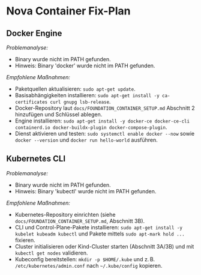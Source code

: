 # Nova Container Fix-Plan

## Docker Engine
*Problemanalyse:*
- Binary wurde nicht im PATH gefunden.
- Hinweis: Binary 'docker' wurde nicht im PATH gefunden.

*Empfohlene Maßnahmen:*
- Paketquellen aktualisieren: `sudo apt-get update`.
- Basisabhängigkeiten installieren: `sudo apt-get install -y ca-certificates curl gnupg lsb-release`.
- Docker-Repository laut `docs/FOUNDATION_CONTAINER_SETUP.md` Abschnitt 2 hinzufügen und Schlüssel ablegen.
- Engine installieren: `sudo apt-get install -y docker-ce docker-ce-cli containerd.io docker-buildx-plugin docker-compose-plugin`.
- Dienst aktivieren und testen: `sudo systemctl enable docker --now` sowie `docker --version` und `docker run hello-world` ausführen.

## Kubernetes CLI
*Problemanalyse:*
- Binary wurde nicht im PATH gefunden.
- Hinweis: Binary 'kubectl' wurde nicht im PATH gefunden.

*Empfohlene Maßnahmen:*
- Kubernetes-Repository einrichten (siehe `docs/FOUNDATION_CONTAINER_SETUP.md`, Abschnitt 3B).
- CLI und Control-Plane-Pakete installieren: `sudo apt-get install -y kubelet kubeadm kubectl` und Pakete mittels `sudo apt-mark hold ...` fixieren.
- Cluster initialisieren oder Kind-Cluster starten (Abschnitt 3A/3B) und mit `kubectl get nodes` validieren.
- Kubeconfig bereitstellen: `mkdir -p $HOME/.kube` und z. B. `/etc/kubernetes/admin.conf` nach `~/.kube/config` kopieren.
